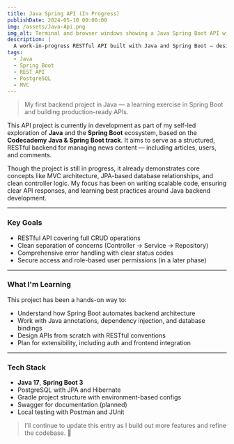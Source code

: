 ```yaml
---
title: Java Spring API (In Progress)
publishDate: 2024-05-10 00:00:00
img: /assets/Java-Api.png
img_alt: Terminal and browser windows showing a Java Spring Boot API with JSON responses
description: |
  A work-in-progress RESTful API built with Java and Spring Boot — designed to manage news articles, comments, and users, with pagination, validation, and relational logic.
tags:
  - Java
  - Spring Boot
  - REST API
  - PostgreSQL
  - MVC
---
```


> My first backend project in Java — a learning exercise in Spring Boot and building production-ready APIs.

This API project is currently in development as part of my self-led exploration of **Java** and the **Spring Boot** ecosystem, based on the **Codecademy Java & Spring Boot track**. It aims to serve as a structured, RESTful backend for managing news content — including articles, users, and comments.

Though the project is still in progress, it already demonstrates core concepts like MVC architecture, JPA-based database relationships, and clean controller logic. My focus has been on writing scalable code, ensuring clear API responses, and learning best practices around Java backend development.

---

### Key Goals

- RESTful API covering full CRUD operations
- Clean separation of concerns (Controller → Service → Repository)
- Comprehensive error handling with clear status codes
- Secure access and role-based user permissions (in a later phase)

---

### What I'm Learning

This project has been a hands-on way to:
- Understand how Spring Boot automates backend architecture
- Work with Java annotations, dependency injection, and database bindings
- Design APIs from scratch with RESTful conventions
- Plan for extensibility, including auth and frontend integration

---

### Tech Stack

- **Java 17**, **Spring Boot 3**
- PostgreSQL with JPA and Hibernate
- Gradle project structure with environment-based configs
- Swagger for documentation (planned)
- Local testing with Postman and JUnit


> I’ll continue to update this entry as I build out more features and refine the codebase. 🚀